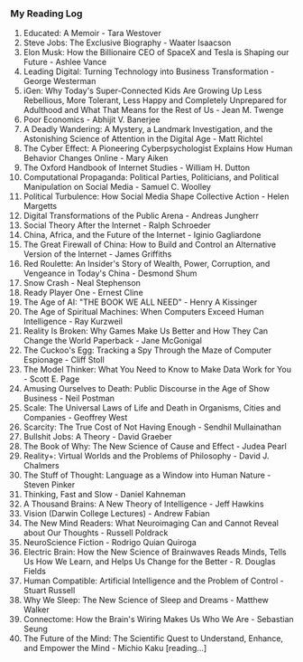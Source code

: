 ### My Reading Log

1. Educated: A Memoir - Tara Westover
2. Steve Jobs: The Exclusive Biography - Waater Isaacson
3. Elon Musk: How the Billionaire CEO of SpaceX and Tesla is Shaping our Future - Ashlee Vance
4. Leading Digital: Turning Technology into Business Transformation - George Westerman
5. iGen: Why Today's Super-Connected Kids Are Growing Up Less Rebellious, More Tolerant, Less Happy and Completely Unprepared for Adulthood and What That Means for the Rest of Us - Jean M. Twenge
6. Poor Economics - Abhijit V. Banerjee
7. A Deadly Wandering: A Mystery, a Landmark Investigation, and the Astonishing Science of Attention in the Digital Age - Matt Richtel
8. The Cyber Effect: A Pioneering Cyberpsychologist Explains How Human Behavior Changes Online - Mary Aiken
9. The Oxford Handbook of Internet Studies - William H. Dutton
10. Computational Propaganda: Political Parties, Politicians, and Political Manipulation on Social Media - Samuel C. Woolley
11. Political Turbulence: How Social Media Shape Collective Action - Helen Margetts
12. Digital Transformations of the Public Arena - Andreas Jungherr
13. Social Theory After the Internet - Ralph Schroeder
14. China, Africa, and the Future of the Internet - Iginio Gagliardone
15. The Great Firewall of China: How to Build and Control an Alternative Version of the Internet - James Griffiths
16. Red Roulette: An Insider's Story of Wealth, Power, Corruption, and Vengeance in Today's China - Desmond Shum
17. Snow Crash - Neal Stephenson
18. Ready Player One - Ernest Cline
19. The Age of AI: "THE BOOK WE ALL NEED" - Henry A Kissinger
20. The Age of Spiritual Machines: When Computers Exceed Human Intelligence - Ray Kurzweil
21. Reality Is Broken: Why Games Make Us Better and How They Can Change the World Paperback - Jane McGonigal
22. The Cuckoo's Egg: Tracking a Spy Through the Maze of Computer Espionage - Cliff Stoll
23. The Model Thinker: What You Need to Know to Make Data Work for You - Scott E. Page
24. Amusing Ourselves to Death: Public Discourse in the Age of Show Business - Neil Postman
25. Scale: The Universal Laws of Life and Death in Organisms, Cities and Companies - Geoffrey West
26. Scarcity: The True Cost of Not Having Enough - Sendhil Mullainathan
27. Bullshit Jobs: A Theory - David Graeber
28. The Book of Why: The New Science of Cause and Effect - Judea Pearl
29. Reality+: Virtual Worlds and the Problems of Philosophy - David J. Chalmers
30. The Stuff of Thought: Language as a Window into Human Nature - Steven Pinker
31. Thinking, Fast and Slow - Daniel Kahneman
32. A Thousand Brains: A New Theory of Intelligence - Jeff Hawkins
33. Vision (Darwin College Lectures) -  Andrew Fabian
34. The New Mind Readers: What Neuroimaging Can and Cannot Reveal about Our Thoughts - Russell Poldrack
35. NeuroScience Fiction - Rodrigo Quian Quiroga
36. Electric Brain: How the New Science of Brainwaves Reads Minds, Tells Us How We Learn, and Helps Us Change for the Better - R. Douglas Fields
37. Human Compatible: Artificial Intelligence and the Problem of Control - Stuart Russell
38. Why We Sleep: The New Science of Sleep and Dreams - Matthew Walker
39. Connectome: How the Brain's Wiring Makes Us Who We Are - Sebastian Seung
40. The Future of the Mind: The Scientific Quest to Understand, Enhance, and Empower the Mind - Michio Kaku [reading...]
